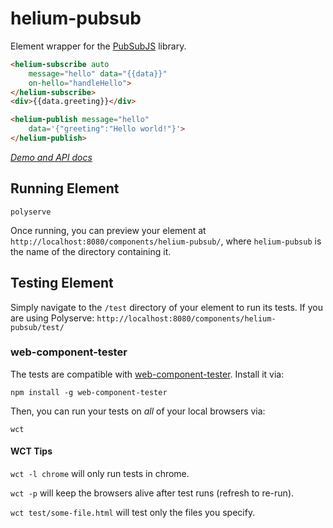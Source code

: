 # helium-pubsub

Element wrapper for the [PubSubJS](https://github.com/mroderick/PubSubJS) library.

```html
<helium-subscribe auto
    message="hello" data="{{data}}"
    on-hello="handleHello">
</helium-subscribe>
<div>{{data.greeting}}</div>

<helium-publish message="hello" 
    data='{"greeting":"Hello world!"}'>
</helium-publish>
```

_[Demo and API docs](http://jtn-d.github.io/helium-pubsub)_

## Running Element

    polyserve

Once running, you can preview your element at
`http://localhost:8080/components/helium-pubsub/`, where `helium-pubsub` is the name of the directory containing it.


## Testing Element

Simply navigate to the `/test` directory of your element to run its tests. If
you are using Polyserve: `http://localhost:8080/components/helium-pubsub/test/`

### web-component-tester

The tests are compatible with [web-component-tester](https://github.com/Polymer/web-component-tester).
Install it via:

    npm install -g web-component-tester

Then, you can run your tests on _all_ of your local browsers via:

    wct

#### WCT Tips

`wct -l chrome` will only run tests in chrome.

`wct -p` will keep the browsers alive after test runs (refresh to re-run).

`wct test/some-file.html` will test only the files you specify.